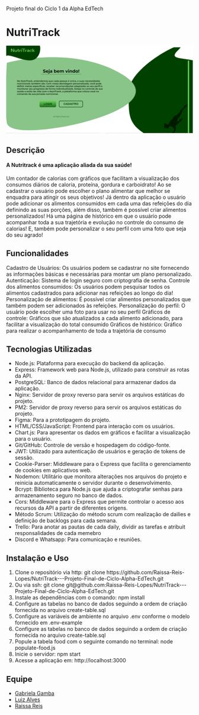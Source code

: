 Projeto final do Ciclo 1 da Alpha EdTech

# NutriTrack


![alt text](<capa_nutritrack.png>)


<h2>Descrição</h2>
<h4> A Nutritrack é uma aplicação aliada da sua saúde! </h4>
<p> Um contador de calorias com gráficos que facilitam a visualização dos consumos diários de caloria, proteína, gordura e carboidrato! Ao se cadastrar o usuário pode escolher o plano alimentar que melhor se enquadra para atingir os seus objetivos! Já dentro da aplicação o usuário pode adicionar os alimentos consumidos em cada uma das refeições do dia definindo as suas porções, além disso, também é possível criar alimentos personalizados! Há uma página de histórico em que o usuário pode acompanhar toda a sua trajetória e evolução no controle do consumo de calorias! E, também pode personalizar o seu perfil com uma foto que seja do seu agrado!</p>

<h2>Funcionalidades</h2>
<p>Cadastro de Usuários: Os usuários podem se cadastrar no site fornecendo as informações básicas e necessárias para montar um plano personalizado. 
Autenticação: Sistema de login seguro com criptografia de senha.
Controle dos alimentos consumidos: Os usuários podem pesquisar todos os alimentos cadastrados para adicionar nas refeições ao longo do dia!
Personalização de alimentos: É possível criar alimentos personalizados que também podem ser adicionados às refeições.
Personalização do perfil: O usuário pode escolher uma foto para usar no seu perfil
Gráficos de controle: Gráficos que são atualizados a cada alimento adicionado, para facilitar a visualização do total consumido 
Gráficos de histórico: Gráfico para realizar o acompanhamento de toda a trajetória de consumo
</p>

<h2>Tecnologias Utilizadas</h2>
<ul>
    <li>Node.js: Plataforma para execução do backend da aplicação.</li>
    <li>Express: Framework web para Node.js, utilizado para construir as rotas da API.</li>
    <li>PostgreSQL: Banco de dados relacional para armazenar dados da aplicação.</li>
    <li>Nginx: Servidor de proxy reverso para servir os arquivos estáticas do projeto.</li>
    <li>PM2: Servidor de proxy reverso para servir os arquivos estáticas do projeto.</li>
    <li>Figma: Para a prototipagem do projeto.</li>
    <li>HTML/CSS/JavaScript: Frontend para interação com os usuários.</li>
    <li>Chart.js: Para apresentar os dados em gráficos e facilitar a visualização para o usuário.</li>
    <li>Git/GitHub: Controle de versão e hospedagem do código-fonte.</li>
    <li>JWT: Utilizado para autenticação de usuários e geração de tokens de sessão.</li>
    <li>Cookie-Parser: Middleware para o Express que facilita o gerenciamento de cookies em aplicativos web.</li>
    <li>Nodemon: Utilitário que monitora alterações nos arquivos do projeto e reinicia automaticamente o servidor durante o desenvolvimento.</li>
    <li>Bcrypt: Biblioteca para Node.js que ajuda a criptografar senhas para armazenamento seguro no banco de dados.</li>
    <li>Cors: Middleware para o Express que permite controlar o acesso aos recursos da API a partir de diferentes origens.</li>
    <li>Método Scrum: Utilização do método scrum com realização de dailies e definição de backlogs para cada semana.</li>
    <li>Trello: Para anotar as pautas de cada daily, dividir as tarefas e atribuit responsalidades de cada memebro</li>
    <li>Discord e Whatsapp: Para comunicação e reuniões.</li>
</ul>

<h2>Instalação e Uso</h2>
<ol>
    <li>Clone o repositório via http: git clone https://github.com/Raissa-Reis-Lopes/NutriTrack---Projeto-Final-de-Ciclo-Alpha-EdTech.git</li>
    <li>Ou via ssh: git clone git@github.com:Raissa-Reis-Lopes/NutriTrack---Projeto-Final-de-Ciclo-Alpha-EdTech.git</li>
    <li>Instale as dependências com o comando: npm install</li>
    <li>Configure as tabelas no banco de dados seguindo a ordem de criação fornecida no arquivo create-table.sql</li>
    <li>Configure as variáveis de ambiente no arquivo .env conforme o modelo fornecido em .env-example</li>
    <li>Configure as tabelas no banco de dados seguindo a ordem de criação fornecida no arquivo create-table.sql</li>
    <li>Popule a tabela food com o seguinte comando no terminal: node populate-food.js</li>
    <li>Inicie o servidor: npm start</li>
    <li>Acesse a aplicação em: http://localhost:3000</li>
</ol>

<h2>Equipe</h2>
<ul>
    <li><a href="https://github.com/gabriela-sg">Gabriela Gamba</a></li>
    <li><a href="https://github.com/LuizCrashAlves">Luiz Alves</a></li>    
    <li><a href="https://github.com/Raissa-Reis-Lopes">Raissa Reis</a></li>
</ul>





